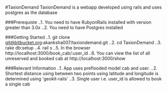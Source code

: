 #TaxionDemand
TaxionDemand is a webapp developed using rails and uses postgres as the database <br />

###Prerequiste
..1. You need to have RubyonRails installed with version greater than 3.0x
..2. You need to have Postgres installed

###Getting Started
..1. git clone git@bitbucket.org:akanksha007/taxiondemand.git
..2. cd TaxionDemand
..3. rake db:setup
..4. rail s
..5. In the browser http://localhost:3000/book_cab/:user_id
..6. You can view the list of all unreserved and booked cab at http://localhost:3000/show

###Relevant Information
..1. App uses preflooded model cab and user.
..2. Shortest distance using between two points using latitude and longitude is determined using 'geokit-rails'
..3. Single user i.e. user_id is allowed to book a single cab

